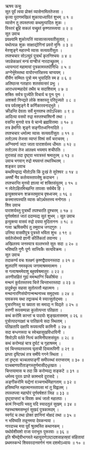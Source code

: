 ऋषय ऊचुः  
सूत पूर्वं त्वया प्रोक्तं व्यासेनामिततेजसा ।  
कृत्वा पुराणमखिलं शुकायाध्यापितं शुभम् ॥ १ ॥  
व्यासेन तु तपस्तप्त्वा कथमुत्पादितः शुकः ।  
विस्तरं ब्रूहि सकलं यच्छ्रुतं कृष्णतस्त्वया ॥ २ ॥  
सूत उवाच  
प्रवक्ष्यामि शुकोत्पत्तिं व्यासात्सत्यवतीसुतात् ।  
यथोत्पन्नः शुकः साक्षाद्योगिनां प्रवरो मुनिः ॥ ३ ॥  
मेरुशृङ्गे महारम्ये व्यासः सत्यवतीसुतः ।  
तपश्चचार सोऽत्युग्रं पुत्रार्थं कृतनिश्चयः ॥ ४ ॥  
जपन्नेकाक्षरं मन्त्रं वाग्बीजं नारदाच्छ्रुतम् ।  
ध्यायन्परां महामायां पुत्रकामस्तपोनिधिः ॥ ५ ॥  
अग्नेर्भूमेस्तथा वायोरन्तरिक्षस्य चाप्ययम् ।  
वीर्येण सम्मितः पुत्रो मम भूयादिति स्म ह ॥ ६ ॥  
अतिष्ठत्स गताहारः शतसंवत्सरं प्रभुः ।  
आराधयन्महादेवं तथैव च सदाशिवाम् ॥ ७ ॥  
शक्तिः सर्वत्र पूज्येति विचार्य च पुनः पुनः ।  
अशक्तो निन्द्यते लोके शक्तस्तु परिपूज्यते ॥ ८ ॥  
यत्र पर्वतशृङ्गे वै कर्णिकारवनाद्‌भुते ।  
क्रीडन्ति देवताः सर्वे मुनयश्च तपोऽधिकाः ॥ ९ ॥  
आदित्या वसवो रुद्रा मरुतश्चाश्विनौ तथा ।  
वसन्ति मुनयो यत्र ये चान्ये ब्रह्मवित्तमाः ॥ १० ॥  
तत्र हेमगिरेः शृङ्गे सङ्गीतध्वनिनादिते ।  
तपश्चचार धर्मात्मा व्यासः सत्यवतीसुतः ॥ ११ ॥  
ततोऽस्य तेजसा व्याप्तं विश्वं सर्वं चराचरम् ।  
अग्निवर्णा जटा जाता पाराशर्यस्य धीमतः ॥ १२ ॥  
ततोऽस्य तेज आलक्ष्य भयमाप शचीपतिः ।  
तुरासाहं तदा दृष्ट्वा भयत्रस्तं श्रमातुरम् ॥ १३ ॥  
उवाच भगवान् रुद्रो मघवन्तं तथास्थितम् ।  
शङ्कर उवाच  
कथमिन्द्राद्य भीतोऽसि किं दुःखं ते सुरेश्वर ॥ १४ ॥  
अमर्षो नैव कर्तव्यस्तापसेषु कदाचन ।  
तपश्चरन्ति मुनयो ज्ञात्वा मां शक्तिसंयुतम् ॥ १५ ॥  
न त्वेतेऽहितमिच्छन्ति तापसाः सर्वथैव हि ।  
इत्युक्तवचनः शक्रस्तमुवाच वृषध्वजम् ॥ १६ ॥  
कस्मात्तपस्यति व्यासः कोऽर्थस्तस्य मनोगतः ।  
शिव उवाच  
पाराशर्यस्तु पुत्रार्थी तपश्चरति दुश्चरम् ॥ १७ ॥  
पूर्णवर्षशतं जातं ददाम्यद्य सुतं शुभम् ।
सूत उवाच  
इत्युक्त्या वासवं रुद्रो दयया मुदिताननः ॥ १८ ॥  
गत्वा ऋषिसमीपं तु तमुवाच जगद्‌गुरुः ।  
उत्तिष्ठ वासवीपुत्र पुत्रस्ते भविता शुभः ॥ १९ ॥  
सर्वतेजोमयो ज्ञानी कीर्तिकर्ता तवानघ ।  
अखिलस्य जनस्यात्र वल्लभस्ते सुतः सदा ॥ २० ॥  
भविष्यति गुणैः पूर्णः सात्त्विकैः सत्यविक्रमः ।  
सूत उवाच  
तदाकर्ण्य वचः श्लक्ष्णं कृष्णद्वैपायनस्तदा ॥ २१ ॥  
शूलपाणिं नमस्कृत्य जगामाश्रममात्मनः ।  
स गत्वाश्रममेवाशु बहुवर्षश्रमातुरः ॥ २२ ॥  
अरणीसहितं गुह्यं ममन्थाग्निं चिकीर्षया ।  
मन्थनं कुर्वतस्तस्य चित्ते चिन्ताभरस्तदा ॥ २३ ॥  
प्रादुर्बभूव सहसा सुतोत्पत्तौ महात्मनः ।  
मन्थानारणिसंयोगान्मन्थनाच्च समुद्‌भवः ॥ २४ ॥  
पावकस्य यथा तद्वत्कथं मे स्यात्सुतोद्‌भवः ।  
पुत्रारणिस्तु या ख्याता सा ममाद्य न विद्यते ॥ २५ ॥  
तरुणी रूपसम्पन्ना कुलोत्पन्ता पतिव्रता ।  
कथं करोमि कान्तां च पादयोः शृङ्खलासमाम् ॥ २६ ॥  
पुत्रोत्पादनदक्षां च पातिव्रत्ये सदा स्थिताम् ।  
पतिव्रतापि दक्षापि रूपवत्यपि कामिनी ॥ २७ ॥  
सदा बन्धनरूपा च स्वेच्छासुखविधायिनी ।  
शिवोऽपि वर्तते नित्यं कामिनीपाशसंयुतः ॥ २८ ॥  
कथं करोम्यहं चात्र दुर्घटं च गृहाश्रमम् ।  
एवं चिन्तयतस्तस्य घृताची दिव्यरूपिणी ॥ २९ ॥  
प्राप्ता दृष्टिपथं तत्र समीपे गगने स्थिता ।  
तां दृष्ट्वा चञ्चलापाङ्गीं समीपस्थां वराप्सराम् ॥ ३० ॥  
पञ्चबाणपरीताङ्गस्तूर्णमासीद्‌धृतव्रतः ।  
चिन्तयामास च तदा किं करोम्यद्य सङ्कटे ॥ ३१ ॥  
धर्मस्य पुरतः प्राप्ते कामभावे दुरासदे ।  
अङ्गीकरोमि यद्येनां वञ्चनार्थमिहागताम् ॥ ३२ ॥  
हसिष्यन्ति महात्मानस्तापसा मां तु विह्वलम् ।  
तपस्तप्त्वा महाघोरं पूर्णवर्षशतं त्विह ॥ ३३ ॥  
दृष्ट्वाप्सरां च विवशः कथं जातो महातपाः ।  
कामं निन्दापि भवतु यदि स्यादतुलं सुखम् ॥ ३४ ॥  
गहस्थाश्रमसम्भूतं सुखदं पुत्रकामदम् ।  
स्वर्गदं च तथा प्रोक्तं ज्ञानिनां मोक्षदं तथा ॥ ३५ ॥  
न भविष्यति तन्नूनमया देवकन्यया ।  
नारदाच्च मया पूर्वं श्रुतमस्ति कथानकम् ।  
यथोर्वशीवशो राजा पराभूतः पुरूरवाः ॥ ३६ ॥  
इति श्रीमद्देवीभागवते महायुराणेऽष्टादशसाहस्र्यां संहितायां  
प्रथमस्कन्धे शिववरदानवर्णनं नाम दशमोऽध्यायः ॥ १० ॥
